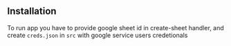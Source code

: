 ## Installation

To run app you have to provide google sheet id in create-sheet handler, and create `creds.json` in `src` with google service users credetionals
